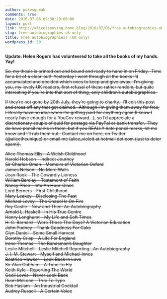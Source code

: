 ```yaml
---
author: pokesqueak
comments: true
date: 2016-07-06 09:30:23+00:00
layout: post
link: http://aliceismoving.home.blog/2016/07/06/free-autobiographies-uk-only/
slug: free-autobiographies-uk-only
title: Free autobiographies! (UK only)
wordpress_id: 30
---
```


**Update: Helen Rogers has volunteered to take all the books of my hands.  Yay!**<strike>  
</strike>

<strike>So, my thesis is printed out and bound and ready to hand in on Friday.  Time for a bit of a clear-out!  Yesterday I went through all the books I’d accumulated and decided which ones to keep and give away.  I’m giving you, my lovely UK readers, first refusal of these rather random, but quite interesting if you’re into that sort of thing, only children’s autobiographies.    
</strike>

<strike>If they’re not gone by 20th July, they’re going to charity.  I’ll edit this post and cross off any that get claimed.  Although I’m giving them away for free, I literally have no idea when I’m getting paid for anything again (I know I nearly have enough for a YouGov reward…), so I’d appreciate a discretionary couple of quid for postage via PayPal or bank transfer.  They do have pencil marks in them, but if you REALLY hate pencil marks, let me know and I’ll rub them out.  Contact me on here, on Twitter (@alicetheunique) or email me (alice_violett at hotmail dot com (just to deter spam)).</strike>

<strike>Alice Thomas Ellis - A Welsh Childhood  
Harold Hobson - Indirect Journey  
Sir Charles Oman - Memoirs of Victorian Oxford  
James Nelson - No More Walls  
Jean Rook - The Cowardly Lioness  
William Barclay - Testament of Faith  
Nancy Price - Into An Hour-Glass  
Lord Berners - First Childhood  
Mary Leakey - Disclosing The Past  
Michael Levey - The Chapel Is On Fire  
Roy Castle - Now and Then: An Autobiography  
Arnold L. Haskell - In His True Centre  
Henry Longhurst - My Life and Soft Times  
H. C. Barnard - Were Those The Days? A Victorian Education  
John Pudney - Thank Goodness For Cake  
Glyn Daniel - Some Small Harvest  
Dorothy Crisp - A Life For England  
Irene Thomas - The Bandsman’s Daughter  
Leslie Mitchell - Leslie Mitchell Reporting…An Autobiography  
J. I. M. Stewart - Myself and Michael Innes  
Beatrice Hawker - Look Back In Love  
Sir Alan Cobham - A Time To Fly  
Keith Kyle - Reporting The World  
Cecil Lewis - Never Look Back  
Ruari McLean - True To Type  
Bob Haslam - An Industrial Cocktail  
Audrey Russell - A Certain Voice</strike>  

